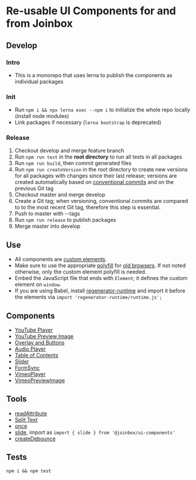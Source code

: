 # Re-usable UI Components for and from Joinbox

## Develop

### Intro
- This is a monorepo that uses lerna to publish the components as individual packages

### Init
- Run `npm i && npx lerna exec --npm i` to initialize the whole repo locally (install node modules)
- Link packages if necessary (`lerna bootstrap` is deprecated)

### Release
1. Checkout develop and merge feature branch
1. Run `npm run test` in the **root directory** to run all tests in all packages
1. Run `npm run build`, then commit generated files
1. Run `npm run createVersion` in the root directory to create new versions for all packages with
changes since their last release; versions are created automatically based on 
[conventional commits](https://www.conventionalcommits.org/en/v1.0.0/) and on the previous Git tag
1. Checkout master and merge develop
1. Create a Git tag; when versioning, conventional commits are compared to to the
most recent Git tag, therefore this step is essential.
1. Push to master with --tags
1. Run `npm run release` to publish packages
1. Merge master into develop


## Use
- All components are [custom elements](https://developer.mozilla.org/en-US/docs/Web/Web_Components/Using_custom_elements). 
- Make sure to use the appropriate [polyfill](https://github.com/webcomponents/polyfills/tree/master/packages/custom-elements)
for [old browsers](https://caniuse.com/custom-elementsv1). If not noted otherwise, only the custom
element polyfill is needed.
- Embed the JavaScript file that ends with `Element`; it defines the custom element on `window`.
- If you are using Babel, install [regenerator-runtime](https://www.npmjs.com/package/regenerator-runtime)
and import it before the elements via `import 'regenerator-runtime/runtime.js';`

## Components
- [YouTube Player](./packages/YouTubePlayer/README.md)
- [YouTube Preview Image](./packages/YouTubePreviewImage/README.md)
- [Overlay and Buttons](./packages/Overlay/README.md)
- [Audio Player](./packages/Media/README.md)
- [Table of Contents](./packages/TableOfContents/README.md)
- [Slider](./packages/Slider/README.md)
- [FormSync](./packages/FormSync/README.md)
- [VimeoPlayer](./packages/VimeoPlayer/README.md)
- [VimeoPreviewImage](./packages/VimeoPreviewImage/README.md)


## Tools
- [readAttribute](./packages/tools/README.md)
- [Split Text](./packages/splitText/README.md)
- [once](./packages/tools/README.md)
- [slide](./packages/slide/README.md), import as `import { slide } from '@joinbox/ui-components'`
- [createDebounce](./packages/tools/README.md)

## Tests
`npm i && npm test`

